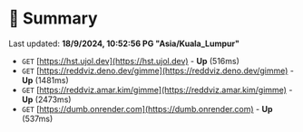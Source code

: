 # 📖 Summary
Last updated: **18/9/2024, 10:52:56 PG "Asia/Kuala_Lumpur"**

- `GET` [https://hst.ujol.dev](https://hst.ujol.dev) - **Up** (516ms)
- `GET` [https://reddviz.deno.dev/gimme](https://reddviz.deno.dev/gimme) - **Up** (1481ms)
- `GET` [https://reddviz.amar.kim/gimme](https://reddviz.amar.kim/gimme) - **Up** (2473ms)
- `GET` [https://dumb.onrender.com](https://dumb.onrender.com) - **Up** (537ms)
